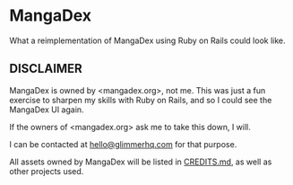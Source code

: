 # MangaDex

What a reimplementation of MangaDex using Ruby on Rails could look like.

## DISCLAIMER

MangaDex is owned by <mangadex.org>, not me. This was just a fun exercise to sharpen
my skills with Ruby on Rails, and so I could see the MangaDex UI again.

If the owners of <mangadex.org> ask me to take this down, I will.

I can be contacted at <hello@glimmerhq.com> for that purpose.

All assets owned by MangaDex will be listed in [CREDITS.md](CREDITS.md), as well as other
projects used.
